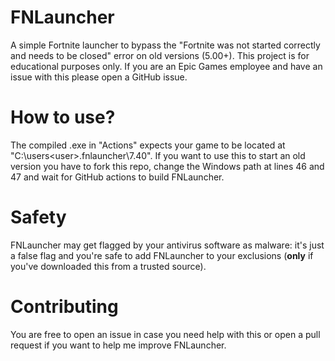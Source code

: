 # FNLauncher
A simple Fortnite launcher to bypass the "Fortnite was not started correctly and needs to be closed" error on old versions (5.00+).
This project is for educational purposes only. If you are an Epic Games employee and have an issue with this please open a GitHub issue.

# How to use?
The compiled .exe in "Actions" expects your game to be located at "C:\users\<user>\.fnlauncher\7.40". 
If you want to use this to start an old version you have to fork this repo, change the Windows path at lines 46 and 47 and wait for GitHub actions to build FNLauncher.

# Safety
FNLauncher may get flagged by your antivirus software as malware: it's just a false flag and you're safe to add FNLauncher to your exclusions (**only** if you've downloaded this from a trusted source).

# Contributing
You are free to open an issue in case you need help with this or open a pull request if you want to help me improve FNLauncher.

